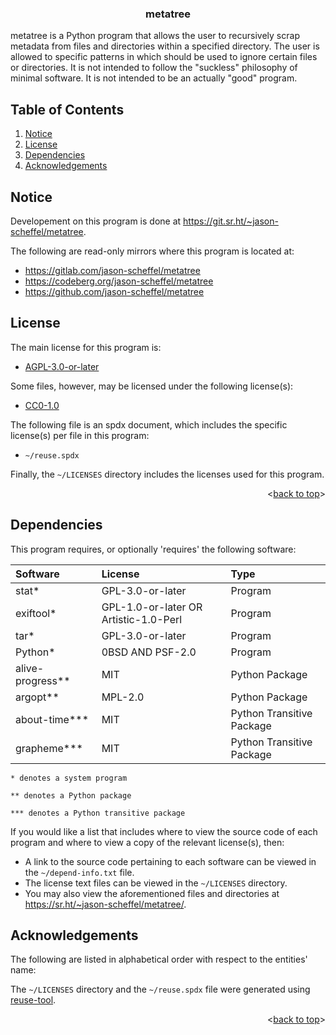 <!---
SPDX-FileCopyrightText: 2023 Jason Scheffel <contact@jasonscheffel.com>
SPDX-License-Identifier: AGPL-3.0-or-later

Copyright (C) 2023 Jason Scheffel

This program is free software: you can redistribute it and/or modify it under
the terms of the GNU Affero General Public License as published by the Free
Software Foundation, either version 3 of the License, or (at your option) any
later version.

This program is distributed in the hope that it will be useful, but WITHOUT ANY
WARRANTY; without even the implied warranty of MERCHANTABILITY or FITNESS FOR A
PARTICULAR PURPOSE. See the GNU Affero General Public License for more details.

You should have received a copy of the GNU Affero General Public License along
with this program. If not, see <http://www.gnu.org/licenses/>.
-->

<a name="TOP"></a>

<!-- BADGESDDSFKJ -->

<div align="center">

<!-- put sheilds here -->

</div>

<!-- PROJECT LOGO -->

<h3 align="center">
metatree
</h3>

metatree is a Python program that allows the user to recursively scrap metadata
from files and directories within a specified directory. The user is allowed to
specific patterns in which should be used to ignore certain files or
directories. It is not intended to follow the "suckless" philosophy of minimal
software. It is not intended to be an actually "good" program.

<!-- TABLE OF CONTENTS -->

## Table of Contents

1. [Notice](#notice)
1. [License](#license)
1. [Dependencies](#dependencies)
1. [Acknowledgements](#acknowledgements)

<!-- NOTICE-->

## Notice

Developement on this program is done at
<https://git.sr.ht/~jason-scheffel/metatree>.

The following are read-only mirrors where this program is located at:

- <https://gitlab.com/jason-scheffel/metatree>
- <https://codeberg.org/jason-scheffel/metatree>
- <https://github.com/jason-scheffel/metatree>

<!-- LICENSE -->

## License

The main license for this program is:

- [AGPL-3.0-or-later](https://spdx.org/licenses/AGPL-3.0-or-later.html)

Some files, however, may be licensed under the following license(s):

- [CC0-1.0](https://spdx.org/licenses/CC0-1.0.html)

The following file is an spdx document, which includes the specific license(s)
per file in this program:

- `~/reuse.spdx`

Finally, the `~/LICENSES` directory includes the licenses used for this
program.

<p align="right"><<a href="#TOP">back to top</a>></p>

<!--Dependencies-->

## Dependencies

This program requires, or optionally 'requires' the following software:

<center>

| Software           | License                               | Type                      |
| :----------------- | :------------------------------------ | :------------------------ |
| stat\*             | GPL-3.0-or-later                      | Program                   |
| exiftool\*         | GPL-1.0-or-later OR Artistic-1.0-Perl | Program                   |
| tar\*              | GPL-3.0-or-later                      | Program                   |
| Python\*           | 0BSD AND PSF-2.0                      | Program                   |
| alive-progress\*\* | MIT                                   | Python Package            |
| argopt\*\*         | MPL-2.0                               | Python Package            |
| about-time\*\*\*   | MIT                                   | Python Transitive Package |
| grapheme\*\*\*     | MIT                                   | Python Transitive Package |

</center>

```
* denotes a system program

** denotes a Python package

*** denotes a Python transitive package
```

If you would like a list that includes where to view the source code of each
program and where to view a copy of the relevant license(s), then:

- A link to the source code pertaining to each software can be viewed in the
  `~/depend-info.txt` file.
- The license text files can be viewed in the `~/LICENSES` directory.
- You may also view the aforementioned files and directories at
  <https://sr.ht/~jason-scheffel/metatree/>.

<!-- ACKNOWLEDGEMENTS -->

## Acknowledgements

The following are listed in alphabetical order with respect to the entities'
name:

The `~/LICENSES` directory and the `~/reuse.spdx` file were generated using
[reuse-tool](https://github.com/fsfe/reuse-tool).

<p align="right"><<a href="#TOP">back to top</a>></p>

<!-- blank -->
